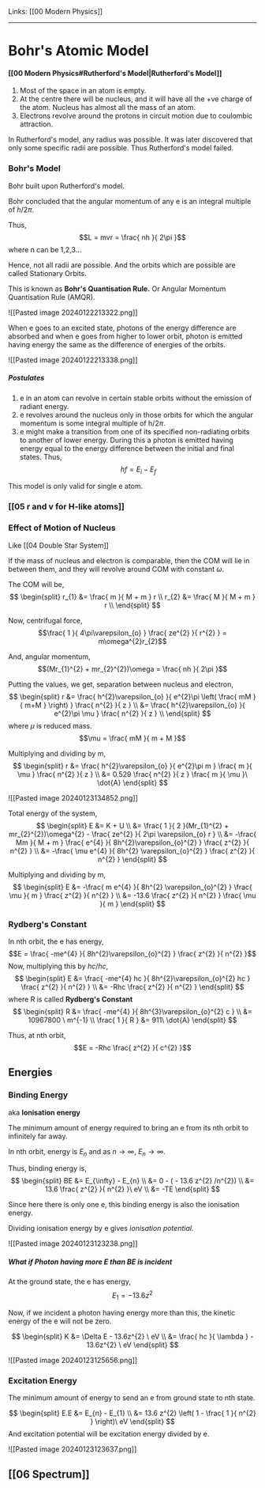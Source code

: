 Links: [[00 Modern Physics]]
___
# Bohr's Atomic Model
#### [[00 Modern Physics#Rutherford's Model|Rutherford's Model]] 
1. Most of the space in an atom is empty. 
2. At the centre there will be nucleus, and it will have all the +ve charge of the atom. Nucleus has almost all the mass of an atom. 
3. Electrons revolve around the protons in circuit motion due to coulombic attraction.

In Rutherford's model, any radius was possible. 
It was later discovered that only some specific radii are possible. Thus Rutherford's model failed.

### Bohr's Model 
Bohr built upon Rutherford's model.

Bohr concluded that the angular momentum of any e is an integral multiple of $h /2\pi$. 

Thus,
$$L = mvr = \frac{ nh }{ 2\pi }$$
where n can be 1,2,3...

Hence, not all radii are possible. And the orbits which are possible are called Stationary Orbits.

This is known as **Bohr's Quantisation Rule.** 
Or Angular Momentum Quantisation Rule (AMQR).

![[Pasted image 20240122213322.png]]

When e goes to an excited state, photons of the energy difference are absorbed and when e goes from higher to lower orbit, photon is emitted having energy the same as the difference of energies of the orbits.

![[Pasted image 20240122213338.png]]

##### Postulates
1. e in an atom can revolve in certain stable orbits without the emission of radiant energy. 
2. e revolves around the nucleus only in those orbits for which the angular momentum is some integral multiple of h/2$\pi$.
3. e might make a transition from one of its specified non-radiating orbits to another of lower energy. During this a photon is emitted having energy equal to the energy difference between the initial and final states. Thus,
	   $$hf = E_{i} - E_{f}$$

This model is only valid for single e atom. 

### [[05 r and v for H-like atoms]]

### Effect of Motion of Nucleus
Like [[04 Double Star System]]

If the mass of nucleus and electron is comparable, then the COM will lie in between them, and they will revolve around COM with constant $\omega$.

The COM will be,
$$
\begin{split}
r_{1} &= \frac{ m }{ M + m } r \\
r_{2} &= \frac{ M }{ M + m } r \\
\end{split}
$$

Now, centrifugal force,
$$\frac{ 1 }{ 4\pi\varepsilon_{o} } \frac{ ze^{2} }{ r^{2} } = m\omega^{2}r_{2}$$

And, angular momentum,
$$(Mr_{1}^{2} + mr_{2}^{2})\omega = \frac{ nh }{ 2\pi }$$

Putting the values, we get, separation between nucleus and electron,
$$
\begin{split}
r &= \frac{ h^{2}\varepsilon_{o} }{ e^{2}\pi \left( \frac{ mM }{ m+M } \right) } \frac{ n^{2} }{ z } \\
&= \frac{ h^{2}\varepsilon_{o} }{ e^{2}\pi \mu } \frac{ n^{2} }{ z } \\
\end{split}
$$
where $\mu$ is reduced mass.
$$\mu = \frac{ mM }{ m + M }$$

Multiplying and dividing by m,
$$
\begin{split}
r &= \frac{ h^{2}\varepsilon_{o} }{ e^{2}\pi m } \frac{ m }{ \mu } \frac{ n^{2} }{ z } \\ 
&= 0.529 \frac{ n^{2} }{ z } \frac{ m }{ \mu }\ \dot{A}
\end{split}
$$

![[Pasted image 20240123134852.png]]

Total energy of the system,
$$
\begin{split}
E &= K + U \\
&= \frac{ 1 }{ 2 }(Mr_{1}^{2} + mr_{2}^{2})\omega^{2} - \frac{ ze^{2} }{ 2\pi \varepsilon_{o} r } \\
&= -\frac{ Mm }{ M + m } \frac{ e^{4} }{ 8h^{2}\varepsilon_{o}^{2} } \frac{ z^{2} }{ n^{2} } \\
&= -\frac{ \mu e^{4} }{ 8h^{2} \varepsilon_{o}^{2} } \frac{ z^{2} }{ n^{2} }
\end{split}
$$

Multiplying and dividing by m,
$$
\begin{split}
E &= -\frac{ m e^{4} }{ 8h^{2} \varepsilon_{o}^{2} } \frac{ \mu }{ m } \frac{ z^{2} }{ n^{2} } \\
&= -13.6 \frac{ z^{2} }{ n^{2} } \frac{ \mu }{ m } 
\end{split}
$$


### Rydberg's Constant 
In nth orbit, the e has energy,
$$E = \frac{ -me^{4} }{ 8h^{2}\varepsilon_{o}^{2} } \frac{ z^{2} }{ n^{2} }$$
Now, multiplying this by $hc /hc$,
$$
\begin{split}
E &= \frac{ -me^{4} hc }{ 8h^{2}\varepsilon_{o}^{2} hc } \frac{ z^{2} }{ n^{2} } \\
&= -Rhc \frac{ z^{2} }{ n^{2} }
\end{split}
$$
where R is called **Rydberg's Constant**
$$
\begin{split}
R &= \frac{ -me^{4} }{ 8h^{3}\varepsilon_{o}^{2} c } \\
&= 10967800 \ m^{-1} \\
\frac{ 1 }{ R } &= 911\ \dot{A}
\end{split}
$$

Thus, at nth orbit,
$$E = -Rhc \frac{ z^{2} }{ c^{2} }$$

## Energies 
### Binding Energy 
aka **Ionisation energy** 

The minimum amount of energy required to bring an e from its nth orbit to infinitely far away. 

In nth orbit, energy is $E_{n}$ and as $n \to \infty$, $E_{n} \to \infty$.

Thus, binding energy is,
$$
\begin{split}
BE &= E_{\infty} - E_{n} \\
&= 0 - ( - 13.6 z^{2} /n^{2}) \\
&= 13.6 \frac{ z^{2} }{ n^{2} }\ eV \\
&= -TE
\end{split}
$$

Since here there is only one e, this binding energy is also the ionisation energy. 

Dividing ionisation energy by e gives *ionisation potential.*

![[Pasted image 20240123123238.png]]

##### What if Photon having more E than BE is incident 
At the ground state, the e has energy,
$$E_{1} = -13.6 z^{2}$$

Now, if we incident a photon having energy more than this, the kinetic energy of the e will not be zero. 

$$
\begin{split}
K &= \Delta E - 13.6z^{2} \ eV \\
&= \frac{ hc }{ \lambda } - 13.6z^{2} \ eV
\end{split}
$$

![[Pasted image 20240123125656.png]]

### Excitation Energy 
The minimum amount of energy to send an e from ground state to nth state. 

$$
\begin{split}
E.E &= E_{n} - E_{1} \\
&= 13.6 z^{2} \left( 1 - \frac{ 1 }{ n^{2} } \right)\ eV
\end{split}
$$
And excitation potential will be excitation energy divided by e. 

![[Pasted image 20240123123637.png]]

## [[06 Spectrum]]

